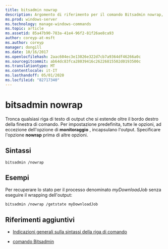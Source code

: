 ```yaml
---
title: bitsadmin nowrap
description: Argomento di riferimento per il comando Bitsadmin nowrap, che tronca qualsiasi riga di testo di output che si estende oltre il bordo all'estrema destra della finestra di comando.
ms.prod: windows-server
ms.technology: manage-windows-commands
ms.topic: article
ms.assetid: 85a47b90-783a-41e4-96f2-81f26ae8ca93
author: coreyp-at-msft
ms.author: coreyp
manager: dongill
ms.date: 10/16/2017
ms.openlocfilehash: 2aac604ec3e13026e322d7cb7a9364df46266a0c
ms.sourcegitcommit: ab64dc83fca28039416c26226815502d0193500c
ms.translationtype: MT
ms.contentlocale: it-IT
ms.lasthandoff: 05/01/2020
ms.locfileid: "82717340"
---
```

# <a name="bitsadmin-nowrap"></a>bitsadmin nowrap

Tronca qualsiasi riga di testo di output che si estende oltre il bordo destro della finestra di comando. Per impostazione predefinita, tutte le opzioni, ad eccezione dell'opzione di **monitoraggio** , incapsulano l'output. Specificare l'opzione **nowrap** prima di altre opzioni.

## <a name="syntax"></a>Sintassi

```
bitsadmin /nowrap
```

## <a name="examples"></a>Esempi

Per recuperare lo stato per il processo denominato *myDownloadJob* senza eseguire il wrapping dell'output:

```
bitsadmin /nowrap /getstate myDownloadJob
```

## <a name="additional-references"></a>Riferimenti aggiuntivi

- [Indicazioni generali sulla sintassi della riga di comando](command-line-syntax-key.md)

- [comando Bitsadmin](bitsadmin.md)
